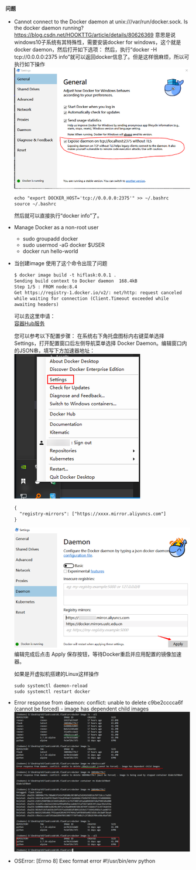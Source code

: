 #### 问题
- Cannot connect to the Docker daemon at unix:///var/run/docker.sock. Is the docker daemon running? <https://blog.csdn.net/HOOKTTG/article/details/80626369>
  意思是说windows10子系统有其特殊性，需要安装docker for windows，这个就是docker daemon，然后打开如下选项：
  然后，执行“docker -H tcp://0.0.0.0:2375 info”就可以返回docker信息了。但是这样很麻烦，所以可执行如下操作
  ![docker](Assets/20180608175713938.jpg)

  ```
  echo "export DOCKER_HOST='tcp://0.0.0.0:2375'" >> ~/.bashrc
  source ~/.bashrc
  ```
  然后就可以直接执行“docker info”了。

- Manage Docker as a non-root user
    * sudo groupadd docker
    * sudo usermod -aG docker $USER
    * docker run hello-world

- 当创建image 使用了这个命令出现了问题
  ```
  $ docker image build -t hiflask:0.0.1 .
  Sending build context to Docker daemon  168.4kB
  Step 1/5 : FROM node:8.4
  Get https://registry-1.docker.io/v2/: net/http: request canceled while waiting for connection (Client.Timeout exceeded while awaiting headers)
  ```

  可以去这里申请：  
  [容器Hub服务](https://cr.console.aliyun.com/cn-hangzhou/instances/mirrors)


  您可以参考以下配置步骤：
  在系统右下角托盘图标内右键菜单选择 Settings，打开配置窗口后左侧导航菜单选择 Docker Daemon。编辑窗口内的JSON串，填写下方加速器地址：  
  ![](Assets/Snipaste_2019-05-20_12-00-23.png)

  ```
  {
    "registry-mirrors": ["https://xxxx.mirror.aliyuncs.com"]
  }
  ```

  ![](Assets/Snipaste_2019-05-20_12-05-40.png)  
  编辑完成后点击 Apply 保存按钮，等待Docker重启并应用配置的镜像加速器。

  如果是开虚拟机搭建的Linux这样操作
  ```
  sudo systemctl daemon-reload
  sudo systemctl restart docker
  ```

- Error response from daemon: conflict: unable to delete c9be2cccca6f (cannot be forced) - image has dependent child images
  ![](Assets/Snipaste_2019-05-22_10-46-44.png)

- OSError: [Errno 8] Exec format error
  #!/usr/bin/env python
